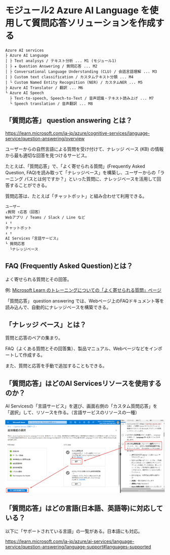 # モジュール2 Azure AI Language を使用して質問応答ソリューションを作成する

```
Azure AI services
├ Azure AI Language
│ ├ Text analysys / テキスト分析 ... M1 (モジュール1)
│ ├ ★ Question Answering / 質問応答 ... M2
│ ├ Conversational Language Understanding (CLU) / 会話言語理解 ... M3
│ ├ Custom text classification / カスタムテキスト分類 ... M4
| └ Custom Named Entity Recognition (NER) / カスタムNER ... M5
├ Azure AI Translator / 翻訳 ... M6
└ Azure AI Speech
  ├ Text-to-speech, Speech-to-Text / 音声認識・テキスト読み上げ ... M7
  └ Speech translation / 音声翻訳 ... M8
```

## 「質問応答」 question answering とは？

https://learn.microsoft.com/ja-jp/azure/cognitive-services/language-service/question-answering/overview

ユーザーからの自然言語による質問を受け付けて、ナレッジ ベース (KB) の情報から最も適切な回答を見つけるサービス。

たとえば、「質問応答」で、「よく寄せられる質問」(Frequently Asked Question, FAQ)を読み取って「ナレッジベース」を構築し、ユーザーからの「ラーニング パスとは何ですか？」といった質問に、ナレッジベースを活用して回答することができる。

質問応答は、たとえば「チャットボット」と組み合わせて利用できる。

```
ユーザー
↓質問 ↑応答（回答）
Webアプリ / Teams / Slack / Line など
↓ ↑
チャットボット
↓ ↑
AI Services「言語サービス」
└ 質問応答
  └ナレッジベース
```

## FAQ (Frequently Asked Question)とは？

よく寄せられる質問とその回答。

例: [Microsoft Learn のトレーニングについての「よく寄せられる質問」ページ](https://learn.microsoft.com/ja-jp/training/support/faq)

「質問応答」 question answering では、Webページ上のFAQドキュメント等を読み込んで、自動的にナレッジベースを構築できる。

## 「ナレッジ ベース」とは？

質問と応答のペアの集まり。

FAQ（よくある質問とその回答集）、製品マニュアル、Webページなどをインポートして作成する。

また、質問と応答を手動で追加することもできる。

## 「質問応答」はどのAI Servicesリソースを使用するのか？

AI Servicesの「言語サービス」を選び、画面右側の「カスタム質問応答」を「選択」して、リソースを作る。（言語サービスのリソースの一種）

![](../AI-102/images/ss-2023-06-07-10-57-36.png)

## 「質問応答」はどの言語(日本語、英語等)に対応している？

以下に「サポートされている言語」の一覧がある。日本語にも対応。

https://learn.microsoft.com/ja-jp/azure/ai-services/language-service/question-answering/language-support#languages-supported
